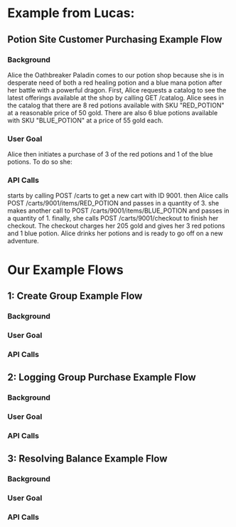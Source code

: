 # Example from Lucas:
## Potion Site Customer Purchasing Example Flow
### Background
Alice the Oathbreaker Paladin comes to our potion shop because she is in desperate need of both a red healing potion and a blue mana potion after her battle with a powerful dragon. First, Alice requests a catalog to see the latest offerings available at the shop by calling GET /catalog. Alice sees in the catalog that there are 8 red potions available with SKU "RED_POTION" at a reasonable price of 50 gold. There are also 6 blue potions available with SKU "BLUE_POTION" at a price of 55 gold each.

### User Goal
Alice then initiates a purchase of 3 of the red potions and 1 of the blue potions. To do so she:

### API Calls
starts by calling POST /carts to get a new cart with ID 9001.
then Alice calls POST /carts/9001/items/RED_POTION and passes in a quantity of 3.
she makes another call to POST /carts/9001/items/BLUE_POTION and passes in a quantity of 1.
finally, she calls POST /carts/9001/checkout to finish her checkout. The checkout charges her 205 gold and gives her 3 red potions and 1 blue potion.
Alice drinks her potions and is ready to go off on a new adventure.

# Our Example Flows
## 1: Create Group Example Flow
### Background

### User Goal


### API Calls

## 2: Logging Group Purchase Example Flow
### Background

### User Goal


### API Calls

## 3: Resolving Balance Example Flow
### Background

### User Goal


### API Calls
